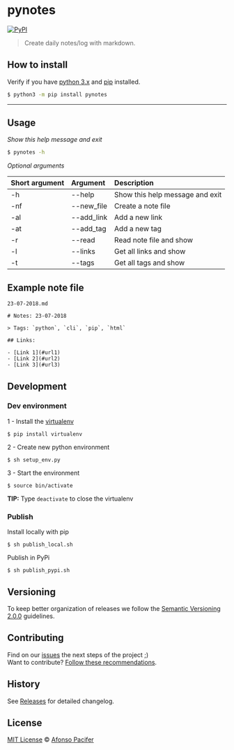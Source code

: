 # pynotes


[![PyPI](https://img.shields.io/pypi/v/pynotes.svg)](https://pypi.org/project/pynotes/)


> Create daily notes/log with markdown.


## How to install

Verify if you have [python 3.x](https://www.python.org/downloads/) and [pip](https://pypi.org/project/pip/) installed.

```sh
$ python3 -m pip install pynotes
```

<hr>

## Usage

*Show this help message and exit*

```sh
$ pynotes -h
```

*Optional arguments*

Short argument | Argument      | Description  |
:------------  | :-----------  | :----------- |
-h             | --help        | Show this help message and exit
-nf            | --new_file    | Create a note file
-al            | --add_link    | Add a new link
-at            | --add_tag     | Add a new tag
-r             | --read        | Read note file and show
-l             | --links       | Get all links and show
-t             | --tags        | Get all tags and show

## Example note file

`23-07-2018.md`

```
# Notes: 23-07-2018

> Tags: `python`, `cli`, `pip`, `html`

## Links:

- [Link 1](#url1)
- [Link 2](#url2)
- [Link 3](#url3)
```

## Development

### Dev environment

1 - Install the [virtualenv](https://virtualenv.pypa.io/en/stable/)

```
$ pip install virtualenv
```

2 - Create new python environment

```
$ sh setup_env.py
```

3 - Start the environment

```
$ source bin/activate
```

**TIP:** Type `deactivate` to close the virtualenv

### Publish

Install locally with pip

```
$ sh publish_local.sh
```

Publish in PyPi

```
$ sh publish_pypi.sh
```

## Versioning

To keep better organization of releases we follow the [Semantic Versioning 2.0.0](http://semver.org/) guidelines.

## Contributing

Find on our [issues](https://github.com/afonsopacifer/pynotes/issues/) the next steps of the project ;)
<br>
Want to contribute? [Follow these recommendations](https://github.com/afonsopacifer/pynotes/blob/master/CONTRIBUTING.md).

## History

See [Releases](https://github.com/afonsopacifer/pynotes/releases) for detailed changelog.

## License

[MIT License](https://github.com/afonsopacifer/pynotes/blob/master/LICENSE.md) © [Afonso Pacifer](https://afonsopacifer.github.io/)